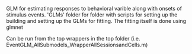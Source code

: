 GLM for estimating responses to behavioral varible along with onsets of stimulus events. 'GLMs' folder for folder with scripts for setting up the building and setting up the GLMs for fitting. The fitting itself is done using glmnet
 
Can be run from the top wrappers in the top folder (i.e. EventGLM_AllSubmodels_WrapperAllSessionsandCells.m)


